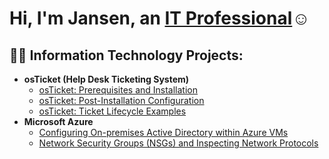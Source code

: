 <h1>Hi, I'm Jansen, an <a href=https://linkedin.com/in/jansen-gullifer-354865311/>IT Professional</a>☺</h1>

<h2>👨‍💻 Information Technology Projects:</h2>

- <b>osTicket (Help Desk Ticketing System)</b>
  - [osTicket: Prerequisites and Installation](https://github.com/Jansen-Gullifer/Osticket-prerequisites)
  - [osTicket: Post-Installation Configuration](https://github.com/Jansen-Gullifer/OSticket-Configuration-)
  - [osTicket: Ticket Lifecycle Examples](https://github.com/Jansen-Gullifer/ticket-lifecycle)
- <b>Microsoft Azure</b>
  - [Configuring On-premises Active Directory within Azure VMs](https://github.com/Jansen-Gullifer/configure-ad)
  - [Network Security Groups (NSGs) and Inspecting Network Protocols](https://github.com/Jansen-Gullifer/azure-network-protocols)

